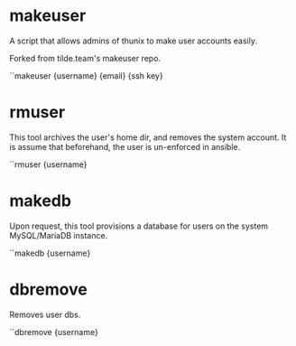 # makeuser

A script that allows admins of thunix to make user accounts easily.

Forked from tilde.team's makeuser repo.

``makeuser {username} {email} {ssh key}

# rmuser

This tool archives the user's home dir, and removes the system account.  It is assume that beforehand, the user is un-enforced in ansible.

``rmuser {username}

# makedb

Upon request, this tool provisions a database for users on the system MySQL/MariaDB instance.

``makedb {username}

# dbremove

Removes user dbs.

``dbremove {username} 

